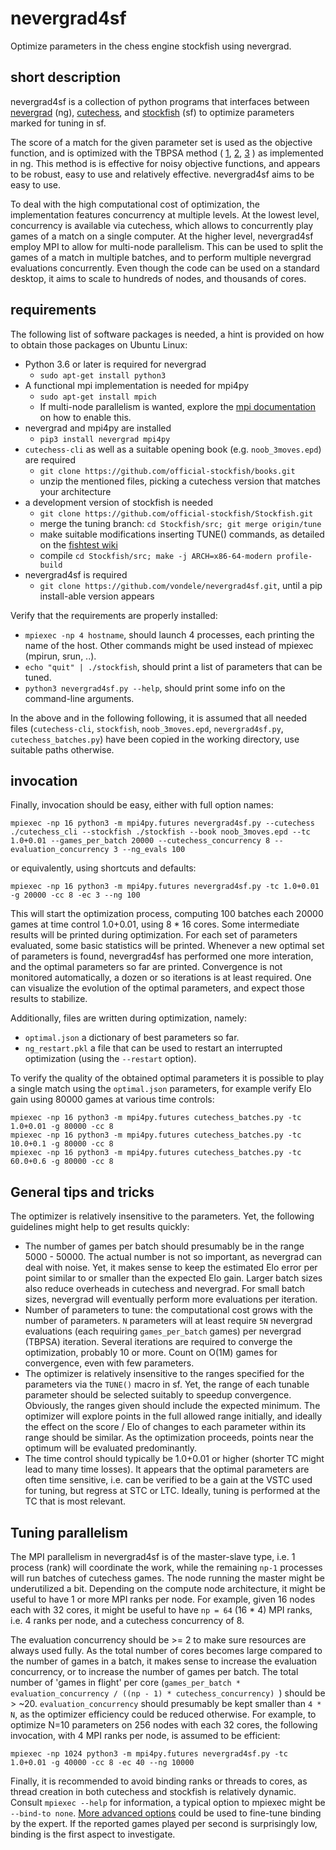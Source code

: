 # nevergrad4sf

Optimize parameters in the chess engine stockfish using nevergrad.

## short description

nevergrad4sf is a collection of python programs that interfaces between
[nevergrad](https://github.com/facebookresearch/nevergrad) (ng),
[cutechess](https://github.com/cutechess/cutechess), and
[stockfish](https://github.com/official-stockfish/Stockfish) (sf)
to optimize parameters marked for tuning in sf.

The score of a match for the given parameter set is used as the objective function,
and is optimized with the TBPSA method (
[1](https://github.com/facebookresearch/nevergrad/issues/273#issuecomment-531284285),
[2](https://homepages.fhv.at/hgb/New-Papers/PPSN16_HB16.pdf),
[3](https://www.lamsade.dauphine.fr/~cazenave/papers/games_cec.pdf)
) as implemented in ng. This method is is effective for noisy objective functions, and appears
to be robust, easy to use and relatively effective. nevergrad4sf aims to be easy to use.

To deal with the high computational cost of optimization, the implementation features
concurrency at multiple levels. At the lowest level, concurrency is available via cutechess,
which allows to concurrently play games of a match on a single computer. At the higher level,
nevergrad4sf employ MPI to allow for multi-node parallelism. This can be used to split the
games of a match in multiple batches, and to perform multiple nevergrad evaluations concurrently.
Even though the code can be used on a standard desktop, it aims to scale to hundreds of nodes,
and thousands of cores.

## requirements

The following list of software packages is needed, a hint is provided on how to obtain those packages on Ubuntu Linux:
* Python 3.6 or later is required for nevergrad
	* `sudo apt-get install python3`
* A functional mpi implementation is needed for mpi4py
	* `sudo apt-get install mpich`
	* If multi-node parallelism is wanted, explore the [mpi documentation](https://www.mpich.org/documentation/guides/) on how to enable this.
* nevergrad and mpi4py are installed
	* `pip3 install nevergrad mpi4py`
* `cutechess-cli` as well as a suitable opening book (e.g. `noob_3moves.epd`) are required
	* `git clone https://github.com/official-stockfish/books.git`
	* unzip the mentioned files, picking a cutechess version that matches your architecture
* a development version of stockfish is needed
	* `git clone https://github.com/official-stockfish/Stockfish.git`
	* merge the tuning branch:  `cd Stockfish/src; git merge origin/tune`
	* make suitable modifications inserting TUNE() commands, as detailed on the [fishtest wiki](https://github.com/glinscott/fishtest/wiki/Creating-my-first-test#tuning-with-spsa)
	* compile `cd Stockfish/src; make -j ARCH=x86-64-modern profile-build`
* nevergrad4sf is required
	* `git clone https://github.com/vondele/nevergrad4sf.git`, until a pip install-able version appears


Verify that the requirements are properly installed:
* `mpiexec -np 4 hostname`, should launch 4 processes, each printing the name of the host. Other commands might be used instead of mpiexec (mpirun, srun, ..).
* `echo "quit" | ./stockfish`, should print a list of parameters that can be tuned.
* `python3 nevergrad4sf.py --help`, should print some info on the command-line arguments.

In the above and in the following following, it is assumed that all needed files
(`cutechess-cli`, `stockfish`, `noob_3moves.epd`, `nevergrad4sf.py`, `cutechess_batches.py`)
have been copied in the working directory, use suitable paths otherwise.

## invocation

Finally, invocation should be easy, either with full option names:

```
mpiexec -np 16 python3 -m mpi4py.futures nevergrad4sf.py --cutechess ./cutechess_cli --stockfish ./stockfish --book noob_3moves.epd --tc 1.0+0.01 --games_per_batch 20000 --cutechess_concurrency 8 --evaluation_concurrency 3 --ng_evals 100
```
or equivalently, using shortcuts and defaults:
```
mpiexec -np 16 python3 -m mpi4py.futures nevergrad4sf.py -tc 1.0+0.01 -g 20000 -cc 8 -ec 3 --ng 100
```
This will start the optimization process, computing 100 batches each 20000 games at
time control 1.0+0.01, using 8 * 16 cores.  Some intermediate results will be printed
during optimization. For each set of parameters evaluated, some basic statistics will be printed.
Whenever a new optimal set of parameters is found, nevergrad4sf has performed one more interation,
and the optimal parameters so far are printed. Convergence is not monitored automatically,
a dozen or so iterations is at least required. One can visualize the evolution of the optimal parameters,
and expect those results to stabilize.

Additionally, files are written during optimization, namely:
* `optimal.json` a dictionary of best parameters so far.
* `ng_restart.pkl` a file that can be used to restart an interrupted optimization (using the `--restart` option).

To verify the quality of the obtained optimal parameters it is possible
to play a single match using the `optimal.json` parameters, for example verify Elo gain
using 80000 games at various time controls:
```
mpiexec -np 16 python3 -m mpi4py.futures cutechess_batches.py -tc 1.0+0.01 -g 80000 -cc 8
mpiexec -np 16 python3 -m mpi4py.futures cutechess_batches.py -tc 10.0+0.1 -g 80000 -cc 8
mpiexec -np 16 python3 -m mpi4py.futures cutechess_batches.py -tc 60.0+0.6 -g 80000 -cc 8
```

## General tips and tricks

The optimizer is relatively insensitive to the parameters. Yet, the following guidelines might help to get results quickly:

* The number of games per batch should presumably be in the range 5000 - 50000. The actual number is not so important, as nevergrad can deal with noise. Yet, it makes sense to keep the estimated Elo error per point similar to or smaller than the expected Elo gain. Larger batch sizes also reduce overheads in cutechess and nevergrad. For small batch sizes, nevergrad will eventually perform more evaluations per iteration.
* Number of parameters to tune: the computational cost grows with the number of parameters. `N` parameters will at least require `5N` nevergrad evaluations (each requiring `games_per_batch` games) per nevergrad (TBPSA) iteration. Several iterations are required to converge the optimization, probably 10 or more. Count on O(1M) games for convergence, even with few parameters.
* The optimizer is relatively insensitive to the ranges specified for the parameters via the `TUNE()` macro in sf. Yet, the range of each tunable parameter should be selected suitably to speedup convergence. Obviously, the ranges given should include the expected minimum. The optimizer will explore points in the full allowed range initially, and ideally the effect on the score / Elo of changes to each parameter within its range should be similar. As the optimization proceeds, points near the optimum will be evaluated predominantly.
* The time control should typically be 1.0+0.01 or higher (shorter TC might lead to many time losses). It appears that the optimal parameters are often time sensitive, i.e. can be verified to be a gain at the VSTC used for tuning, but regress at STC or LTC. Ideally, tuning is performed at the TC that is most relevant.

## Tuning parallelism

The MPI parallelism in nevergrad4sf is of the master-slave type,
i.e. 1 process (rank) will coordinate the work, while the
remaining `np-1` processes will run batches of cutechess games.
The node running the master might be underutilized a bit.
Depending on the compute node architecture, it might be useful
to have 1 or more MPI ranks per node. For example, given 16 nodes each with 32 cores,
it might be useful to have `np = 64` (16 * 4) MPI ranks,
i.e. 4 ranks per node, and a cutechess concurrency of 8.

The evaluation concurrency should be >= 2 to make sure resources are always used fully.
As the total number of cores becomes large compared to the number of games in a batch,
it makes sense to increase the evaluation concurrency, or to increase the number of games
per batch. The total number of 'games in flight' per core
(`games_per_batch * evaluation_concurrency / ((np - 1) * cutechess_concurrency) `)
should be > ~20. `evaluation_concurrency` should presumably be kept smaller than `4 * N`,
as the optimizer efficiency could be reduced otherwise. For example, to optimize
N=10 parameters on 256 nodes with each 32 cores, the following invocation,
with 4 MPI ranks per node, is assumed to be efficient:
```
mpiexec -np 1024 python3 -m mpi4py.futures nevergrad4sf.py -tc 1.0+0.01 -g 40000 -cc 8 -ec 40 --ng 10000
```

Finally, it is recommended to avoid binding ranks or threads to cores,
as thread creation in both cutechess and stockfish is relatively dynamic. Consult `mpiexec --help`
for information, a typical option to mpiexec might be `--bind-to none`.
[More advanced options](https://wiki.mpich.org/mpich/index.php/Using_the_Hydra_Process_Manager)
could be used to fine-tune binding by the expert.  If the reported games played per second
is surprisingly low, binding is the first aspect to investigate.
